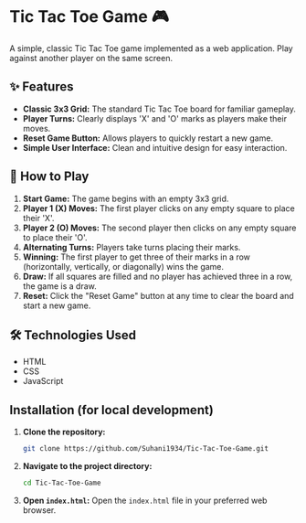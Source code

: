 # Tic Tac Toe Game 🎮

A simple, classic Tic Tac Toe game implemented as a web application. Play against another player on the same screen.

## ✨ Features

* **Classic 3x3 Grid:** The standard Tic Tac Toe board for familiar gameplay.
* **Player Turns:** Clearly displays 'X' and 'O' marks as players make their moves.
* **Reset Game Button:** Allows players to quickly restart a new game.
* **Simple User Interface:** Clean and intuitive design for easy interaction.

## 🚀 How to Play

1.  **Start Game:** The game begins with an empty 3x3 grid.
2.  **Player 1 (X) Moves:** The first player clicks on any empty square to place their 'X'.
3.  **Player 2 (O) Moves:** The second player then clicks on any empty square to place their 'O'.
4.  **Alternating Turns:** Players take turns placing their marks.
5.  **Winning:** The first player to get three of their marks in a row (horizontally, vertically, or diagonally) wins the game.
6.  **Draw:** If all squares are filled and no player has achieved three in a row, the game is a draw.
7.  **Reset:** Click the "Reset Game" button at any time to clear the board and start a new game.

## 🛠️ Technologies Used

* HTML
* CSS
* JavaScript

## Installation (for local development)

1.  **Clone the repository:**
    ```bash
    git clone https://github.com/Suhani1934/Tic-Tac-Toe-Game.git
    ```
2.  **Navigate to the project directory:**
    ```bash
    cd Tic-Tac-Toe-Game
    ```
3.  **Open `index.html`:** Open the `index.html` file in your preferred web browser.
